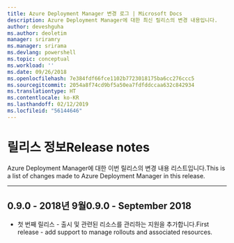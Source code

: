 ```yaml
---
title: Azure Deployment Manager 변경 로그 | Microsoft Docs
description: Azure Deployment Manager에 대한 최신 릴리스의 변경 내용입니다.
author: deveshguha
ms.author: deoletim
manager: sriramry
ms.manager: srirama
ms.devlang: powershell
ms.topic: conceptual
ms.workload: ''
ms.date: 09/26/2018
ms.openlocfilehash: 7e384fdf66fce1102b7723018175ba6cc276ccc5
ms.sourcegitcommit: 2054a8f74cd9bf5a50ea7fdfddccaa632c842934
ms.translationtype: HT
ms.contentlocale: ko-KR
ms.lasthandoff: 02/12/2019
ms.locfileid: "56144646"
---
```

# <a name="release-notes"></a><span data-ttu-id="1b9fb-103">릴리스 정보</span><span class="sxs-lookup"><span data-stu-id="1b9fb-103">Release notes</span></span>

<span data-ttu-id="1b9fb-104">Azure Deployment Manager에 대한 이번 릴리스의 변경 내용 리스트입니다.</span><span class="sxs-lookup"><span data-stu-id="1b9fb-104">This is a list of changes made to Azure Deployment Manager in this release.</span></span>

---
## <a name="090---september-2018"></a><span data-ttu-id="1b9fb-105">0.9.0 - 2018년 9월</span><span class="sxs-lookup"><span data-stu-id="1b9fb-105">0.9.0 - September 2018</span></span>
* <span data-ttu-id="1b9fb-106">첫 번째 릴리스 - 출시 및 관련된 리소스를 관리하는 지원을 추가합니다.</span><span class="sxs-lookup"><span data-stu-id="1b9fb-106">First release - add support to manage rollouts and associated resources.</span></span>